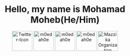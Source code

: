 <h1 align="center">Hello, my name is Mohamad Moheb(He/Him) </h1>
<p align="center">
<a href=https://twitter.com/m0edah0e><img align="center" src="https://i.ibb.co/sy0MYCZ/Twitter-Icon.png" alt="Twitter-Icon" alt="m0edah0e" height="64" width="64" /></a>
<a href=https://www.instagram.com/m0edah0e><img align="center" src="https://i.ibb.co/VNGQGK6/Instagram-Icon.png" alt="m0edah0e" height="64" width="64" /></a>
<a href=https://m0edah0e.github.io/Website/><img align="center" src="https://i.ibb.co/Bjx0zxz/tt.png" alt="m0edah0e" height="64" width="64" /></a>
<a href=https://github.com/Falasteen-1948><img align="center" src="https://i.ibb.co/wh8jnwq/79527809.png" alt="m0edah0e" height="64" width="64" /></a>
<a href=https://github.com/Mazzika-Discord-Music-Bot><img align="center" src="https://i.ibb.co/64t99K4/77557099.png" alt="Mazzika Organization" height="64" width="64" /></a>
</p>
